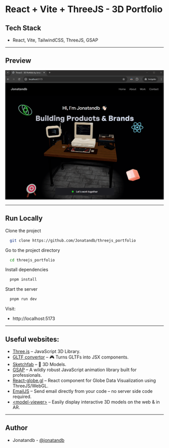 # React + Vite + ThreeJS - 3D Portfolio


## Tech Stack

 - React, Vite, TailwindCSS, ThreeJS, GSAP

---

## Preview

![screenshot](3D_Portfolio_preview.gif)

---
## Run Locally

Clone the project

```bash
  git clone https://github.com/Jonatandb/threejs_portfolio
```

Go to the project directory

```bash
  cd threejs_portfolio
```

Install dependencies

```bash
  pnpm install
```

Start the server

```bash
  pnpm run dev
```

Visit:
- http://localhost:5173





---

## Useful websites:
- [Three.js](https://threejs.org/) – JavaScript 3D Library.
- [GLTF convertor](https://gltf.pmnd.rs/) – 🎮 Turns GLTFs into JSX components.
- [Sketchfab](https://sketchfab.com/3d-models/hacker-room-stylized-a0cfe6edf2dd494c8a95addf6bb13a10) – 🚗 3D Models.
- [GSAP](https://gsap.com/) – A wildly robust JavaScript animation library built for professionals.
- [React-globe.gl](https://github.com/vasturiano/react-globe.gl) – React component for Globe Data Visualization using ThreeJS/WebGL.
- [EmailJS](https://www.emailjs.com/) – Send email directly from your code – no server side code required.
- [\<model-viewer>](https://modelviewer.dev/) – Easily display interactive 3D models on the web & in AR.
---


## Author

- Jonatandb - [@jonatandb](https://www.github.com/jonatandb)
